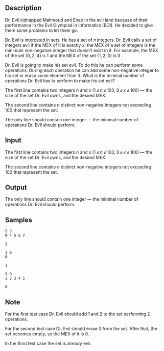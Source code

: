 ## Description

<div><p>Dr. Evil kidnapped Mahmoud and Ehab in the evil land because of their performance in the Evil Olympiad in Informatics (EOI). He decided to give them some problems to let them go.</p><p>Dr. Evil is interested in sets, He has a set of <span class="tex-span"><i>n</i></span> integers. Dr. Evil calls a set of integers <span class="tex-font-style-it">evil</span> if the <span class="tex-font-style-it">MEX</span> of it is exactly <span class="tex-span"><i>x</i></span>. the <span class="tex-font-style-it">MEX</span> of a set of integers is the minimum non-negative integer that doesn't exist in it. For example, the <span class="tex-font-style-it">MEX</span> of the set <span class="tex-span">{0, 2, 4}</span> is <span class="tex-span">1</span> and the <span class="tex-font-style-it">MEX</span> of the set <span class="tex-span">{1, 2, 3}</span> is <span class="tex-span">0</span> .</p><p>Dr. Evil is going to make his set <span class="tex-font-style-it">evil</span>. To do this he can perform some operations. During each operation he can add some non-negative integer to his set or erase some element from it. What is the minimal number of operations Dr. Evil has to perform to make his set <span class="tex-font-style-it">evil</span>?</p></div><div class="input-specification"><p>The first line contains two integers <span class="tex-span"><i>n</i></span> and <span class="tex-span"><i>x</i></span> (<span class="tex-span">1 ≤ <i>n</i> ≤ 100</span>, <span class="tex-span">0 ≤ <i>x</i> ≤ 100</span>)&nbsp;— the size of the set Dr. Evil owns, and the desired <span class="tex-font-style-it">MEX</span>.</p><p>The second line contains <span class="tex-span"><i>n</i></span> distinct non-negative integers not exceeding <span class="tex-span">100</span> that represent the set.</p></div><div class="output-specification"><p>The only line should contain one integer&nbsp;— the minimal number of operations Dr. Evil should perform.</p></div>

## Input

<p>The first line contains two integers <span class="tex-span"><i>n</i></span> and <span class="tex-span"><i>x</i></span> (<span class="tex-span">1 ≤ <i>n</i> ≤ 100</span>, <span class="tex-span">0 ≤ <i>x</i> ≤ 100</span>)&nbsp;— the size of the set Dr. Evil owns, and the desired <span class="tex-font-style-it">MEX</span>.</p><p>The second line contains <span class="tex-span"><i>n</i></span> distinct non-negative integers not exceeding <span class="tex-span">100</span> that represent the set.</p>

## Output

<p>The only line should contain one integer&nbsp;— the minimal number of operations Dr. Evil should perform.</p>

## Samples

```input1
5 3
0 4 5 6 7

```

```output1
2

```






```input2
1 0
0

```

```output2
1

```






```input3
5 0
1 2 3 4 5

```

```output3
0

```




## Note

<p>For the first test case Dr. Evil should add <span class="tex-span">1</span> and <span class="tex-span">2</span> to the set performing <span class="tex-span">2</span> operations.</p><p>For the second test case Dr. Evil should erase <span class="tex-span">0</span> from the set. After that, the set becomes empty, so the <span class="tex-font-style-it">MEX</span> of it is <span class="tex-span">0</span>.</p><p>In the third test case the set is already <span class="tex-font-style-it">evil</span>.</p>
